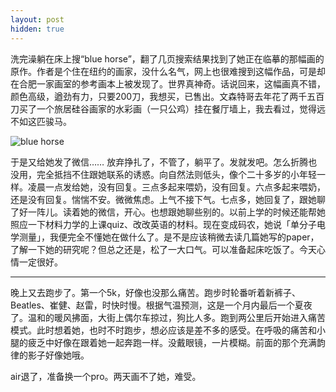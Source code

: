 ```yaml
---
layout: post
hidden: true
---
```


洗完澡躺在床上搜“blue horse”，翻了几页搜索结果找到了她正在临摹的那幅画的原作。作者是个住在纽约的画家，没什么名气，网上也很难搜到这幅作品，可是却在合肥一家画室的参考画本上被发现了。世界真神奇。话说回来，这幅画真不错，颜色高级，遒劲有力，只要200刀，我想买，已售出。文森特哥去年花了两千五百刀买了一个旅居硅谷画家的水彩画（一只公鸡）挂在餐厅墙上，我去看过，觉得远不如这匹骏马。

![blue horse](https://user-images.githubusercontent.com/7303373/135937191-3babf436-9d60-4b31-a6a6-678814e29fe5.jpg)

于是又给她发了微信…… 放弃挣扎了，不管了，躺平了。发就发吧。怎么折腾也没用，完全抵挡不住跟她联系的诱惑。向自然法则低头，像个二十多岁的小年轻一样。凌晨一点发给她，没有回复。三点多起来喂奶，没有回复。六点多起来喂奶，还是没有回复。惴惴不安。微微焦虑。上气不接下气。七点多，她回复了，跟她聊了好一阵儿。读着她的微信，开心。也想跟她聊些别的。以前上学的时候还能帮她照应一下材料力学的上课quiz、改改英语的材料。现在变成码农，她说「单分子电学测量」，我便完全不懂她在做什么了。是不是应该稍微去读几篇她写的paper，了解一下她的研究呢？但总之还是，松了一大口气。可以准备起床吃饭了。今天心情一定很好。

***

晚上又去跑步了。第一个5k，好像也没那么痛苦。跑步时轮番听着新裤子、Beatles、崔健、赵雷，时快时慢。根据气温预测，这是一个月内最后一个夏夜了。温和的暖风拂面，大街上偶尔车掠过，狗比人多。跑到两公里后开始进入痛苦模式。此时想着她，也时不时跑步，想必应该是差不多的感受。在呼吸的痛苦和小腿的疲乏中好像在跟着她一起奔跑一样。没戴眼镜，一片模糊。前面的那个充满韵律的影子好像她哦。

air退了，准备换一个pro。两天画不了她，难受。